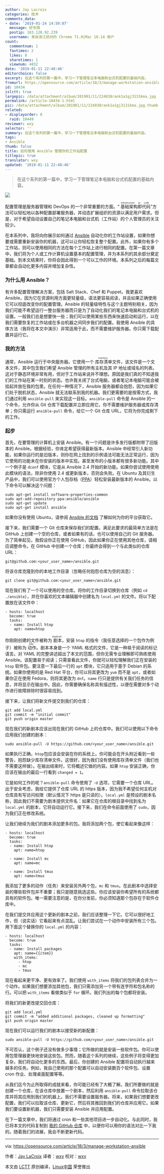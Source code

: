 ```yaml
---
author: Jay Lacroix
categories: 技术
comments_data:
- date: '2019-01-24 14:50:07'
  message: 好东西
  postip: 183.128.92.239
  username: 来自浙江杭州的 Chrome 71.0|Mac 10.14 用户
count:
  commentnum: 1
  favtimes: 2
  likes: 0
  sharetimes: 1
  viewnum: 4832
date: '2019-01-11 22:48:46'
editorchoice: false
excerpt: 在这个系列的第一篇中，学习一下管理笔记本电脑和台式机配置的基础内容。
fromurl: https://opensource.com/article/18/3/manage-workstation-ansible
id: 10434
islctt: true
largepic: /data/attachment/album/201901/11/224838rank1a1gj3131kma.jpg
permalink: /article-10434-1.html
pic: /data/attachment/album/201901/11/224838rank1a1gj3131kma.jpg.thumb.jpg
related:
- displayorder: 0
  raid: 10449
reviewer: wxy
selector: ''
summary: 在这个系列的第一篇中，学习一下管理笔记本电脑和台式机配置的基础内容。
tags:
- Ansible
thumb: false
title: 如何使用 Ansible 管理你的工作站配置
titlepic: true
translator: wxy
updated: '2019-01-11 22:48:46'
---
```



> 
> 在这个系列的第一篇中，学习一下管理笔记本电脑和台式机配置的基础内容。
> 
> 
> 


![](/data/attachment/album/201901/11/224838rank1a1gj3131kma.jpg)


配置管理是服务器管理和 DevOps 的一个非常重要的方面。“<ruby> 基础架构即代码 <rt>  infrastructure as code </rt></ruby>”方法可以轻松地以各种配置部署服务器，并动态扩展组织的资源以满足用户需求。但是，对于希望自动设置自己的笔记本电脑和台式机（工作站）的个人管理员的关注较少。


在本系列中，我将向你展示如何通过 [Ansible](https://www.ansible.com/) 自动化你的工作站设置，如果你想要或需要重新安装你的机器，这可以让你轻松恢复整个配置。此外，如果你有多个工作站，则可以使用相同的方法在每个工作站上进行相同的配置。在第一篇文章中，我们将为个人或工作计算机设置基本的配置管理，并为本系列的其余部分奠定基础。到本文结束时，你将会因此得到一个可以工作的环境。本系列之后的每篇文章都会自动化更多内容并增加复杂性。


### 为什么用 Ansible？


有许多配置管理解决方案，包括 Salt Stack、Chef 和 Puppet。我更喜欢 Ansible，因为它在资源利用方面更轻量级，语法更容易阅读，并且如果正确使用它可以彻底改变你的配置管理。Ansible 的轻量级特性与这个主题特别相关，因为我们可能不希望运行一整台服务器而只是为了自动化我们的笔记本电脑和台式机的设置。一般我们总是想要快一些；我们可以使用某些东西来快速启动和运行，以在我们需要恢复的工作站或在多台机器之间同步我们的配置。我使用 Ansible 的具体方法（我将在本文中演示）非常适用于此，而不需要维护服务器。你只需下载配置并运行它。


### 我的方法


通常，Ansible 运行于中央服务器。它使用一个<ruby> 库存清单 <rt>  inventory </rt></ruby>文件，该文件是一个文本文件，其中包含我们希望 Ansible 管理的所有主机及其 IP 地址或域名的列表。这对于静态环境非常有用，但对于工作站来说并不理想。原因是我们真的不知道我们的工作站在某一时刻的状态。也许我关闭了台式电脑，或者笔记本电脑可能会被挂起并放在我的包里。在任何一种情况下，Ansible 服务器都会抱怨，因为如果它们处于脱机状态，Ansible 就无法联系到我的机器。我们更需要的是按需方式，我们通过利用 `ansible-pull` 来实现这一目标。`ansible-pull` 命令是 Ansible 的一个命令，允许你从 Git 仓库下载配置并立即应用它。你不需要维护服务器或库存清单；你只需运行 `ansible-pull` 命令，给它一个 Git 仓库 URL，它将为你完成剩下的工作。


### 起步


首先，在要管理的计算机上安装 Ansible。有一个问题是许多发行版都附带了旧版本的 Ansible。根据经验，你肯定希望获得最新版本。Ansible 中经常引入新功能，如果你运行的是旧版本，则你在网上找到的示例语法可能无法正常运行，因为它使用的功能未在你安装的版本中实现。甚至发布的小版本都有很多新功能。其中一个例子是 `dconf` 模块，它是从 Ansible 2.4 开始的新功能。如果你尝试使用使用此模块的语法，除非你使用 2.4 或更新版本，否则会失败。在 Ubuntu 及其衍生产品中，我们可以使用官方个人包存档（[PPA](https://launchpad.net/ubuntu/+ppas)）轻松安装最新版本的 Ansible。以下命令可以解决这个问题：



```
sudo apt-get install software-properties-common
sudo apt-add-repository ppa:ansible/ansible
sudo apt-get update
sudo apt-get install ansible
```

如果你没有使用 Ubuntu，请参阅 [Ansible 的文档](http://docs.ansible.com/ansible/latest/intro_installation.html) 了解如何为你的平台获取它。


接下来，我们需要一个 Git 仓库来保存我们的配置。满足此要求的最简单方法是在 GitHub 上创建一个空的仓库，或者如果有的话，也可以使用自己的 Git 服务器。为了简单起见，我假设你正在使用 GitHub，因此如果你正在使用其他仓库，请相应调整命令。在 GitHub 中创建一个仓库；你最终会得到一个与此类似的仓库 URL：



```
git@github.com:<your_user_name>/ansible.git
```

将该仓库克隆到你的本地工作目录（忽略任何抱怨仓库为空的消息）：



```
git clone git@github.com:<your_user_name>/ansible.git
```

现在我们有了一个可以使用的空仓库。将你的工作目录切换到仓库（例如 `cd ./ansible`），并在你喜欢的文本编辑器中创建名为 `local.yml` 的文件。将以下配置放在该文件中：



```
- hosts: localhost
  become: true
  tasks:
  - name: Install htop
    apt: name=htop
```

你刚刚创建的文件被称为<ruby> 剧本 <rt>  playbook </rt></ruby>，安装 `htop` 的指令（我任意选择的一个包作为例子）被称为<ruby> 动作 <rt>  play </rt></ruby>。剧本本身是一个 YAML 格式的文件，它是一种易于阅读的标记语言。对 YAML 的完整讲述超出了本文的范围，但你无需专业理解即可熟练使用 Ansible。该配置易于阅读；只需查看此文件，你就可以轻松理解我们正在安装的 `htop` 软件包。要注意一下最后一行的 `apt` 模块，它只适用于基于 Debian 的系统。如果你使用的是 Red Hat 平台，你可以将其更改为 `yum` 而不是 `apt`，或者如果你正在使用 Fedora，则将其更改为 `dnf`。`name` 行只是提供有关我们任务的信息，并将显示在输出中。因此，你需要确保名称具有描述性，以便在需要对多个动作进行故障排除时很容易找到。


接下来，让我们将新文件提交到我们的仓库：



```
git add local.yml
git commit -m "initial commit"
git push origin master
```

现在我们的新剧本应该出现在我们的 GitHub 上的仓库中。我们可以使用以下命令应用我们创建的剧本：



```
sudo ansible-pull -U https://github.com/<your_user_name>/ansible.git
```

如果执行正确，`htop`包应该会安装在你的系统上。你可能会在开头附近看到一些警告，抱怨缺少库存清单文件。这很好，因为我们没有使用库存清单文件（我们也不需要这样做）。在输出结束时，它将概述它做的内容。如果 `htop` 安装正确，你应该在输出的最后一行看到 `changed = 1`。


它是如何工作的呢？`ansible-pull` 命令使用了 `-U` 选项，它需要一个仓库 URL。出于安全考虑，我给它提供了仓库 URL 的 https 版本，因为我不希望任何主机对仓库具有写访问权限（默认情况下 https 是只读的）。`local.yml` 是预设的剧本名称，因此我们不需要为剧本提供文件名：如果它在仓库的根目录中找到名为 `local.yml` 的剧本，它将自动运行它。接下来，我们在命令前面使用了 `sudo`，因为我们正在修改系统。


让我们继续为我们的剧本添加更多的包。我将添加两个包，使它看起来像这样：



```
- hosts: localhost
  become: true
  tasks:
  - name: Install htop
    apt: name=htop

  - name: Install mc
    apt: name=mc
   
  - name: Install tmux
    apt: name=tmux
```

我添加了更多的动作（任务）来安装另外两个包，`mc` 和 `tmux`。在此剧本中选择安装的哪些软件包并不重要；我只是随意挑选这些。你应该安装你希望所有的系统都具有的软件包。唯一需要注意的是，在你分发前，你必须知道那个包存在于软件仓库中。


在我们提交并应用这个更新的剧本之前，我们应该整理一下它。它可以很好地工作，但（说实话）它看起来有点混乱。让我们尝试在一个动作中安装所有三个包。用下面这个替换你的 `local.yml` 的内容：



```
- hosts: localhost
  become: true
  tasks:
  - name: Install packages
    apt: name={{item}}
    with_items:
      - htop
      - mc
      - tmux
```

现在看起来更干净、更有效率了。我们使用 `with_items` 将我们的包列表合并为一个动作。如果我们想要添加其他包，我们只需添加另一个带有连字符和包名称的行。可以把 `with_items` 看做类似于 `for` 循环。我们列出的每个包都将安装。


将我们的新更改提交回仓库：



```
git add local.yml
git commit -m "added additional packages, cleaned up formatting"
git push origin master
```

现在我们可以运行我们的剧本以接受新的新配置：



```
sudo ansible-pull -U https://github.com/<your_user_name>/ansible.git
```

不可否认，这个例子还没有做多少事情；它所做的就是安装一些软件包。你可以使用包管理器更快地安装这些包。然而，随着这个系列的继续，这些例子将变得更加复杂，我们将自动化更多的东西。最后，你创建的 Ansible 配置将自动执行越来越多的任务。例如，我自己使用的那个配置可以自动安装数百个软件包、设置cron 作业、处理桌面配置等等。


从我们迄今为止所取得的成就来看，你可能已经有了大概了解。我们所要做的就是创建一个仓库，在该仓库中放置一个剧本，然后利用 `ansible-pull` 命令拉取该仓库并将其应用到我们的机器上。我们不需要设置服务器。将来，如果我们想要更改配置，我们可以拉取该仓库、更新它，然后将其推回到我们的仓库并应用它。如果我们要设置新机器，我们只需要安装 Ansible 并应用配置。


在下一篇文章中，我们将通过 cron 和一些其他项目进一步自动化。与此同时，我已将本文的代码复制到 [我的 GitHub 仓库](https://github.com/jlacroix82/ansible_article) 中，以便你可以用你的语法对比一下我的。随着我们的进展，我会不断更新代码。




---


via: <https://opensource.com/article/18/3/manage-workstation-ansible>


作者：[Jay LaCroix](https://opensource.com/users/jlacroix) 译者：[wxy](https://github.com/) 校对：[wxy](https://github.com/wxy)


本文由 [LCTT](https://github.com/LCTT/TranslateProject) 原创编译，[Linux中国](https://linux.cn/) 荣誉推出